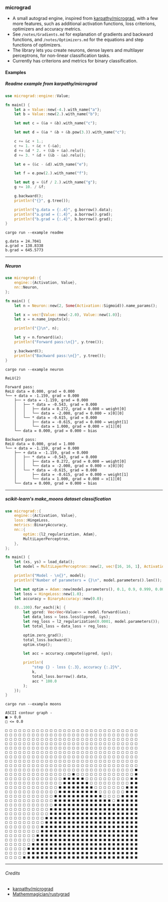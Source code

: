 ### micrograd

- A small autograd engine, inspired from [karpathy/micrograd](https://github.com/karpathy/micrograd), with a few more features, such as additional activation functions, loss criterions, optimizers and accuracy metrics.
- See `/notes/Gradients.md` for explanation of gradients and backward functions, and `/notes/Optimizers.md` for the equations and step functions of optimizers.
- The library lets you create neurons, dense layers and multilayer perceptrons, for non-linear classification tasks.
- Currently has criterions and metrics for binary classification.

#### Examples

##### Readme example from karpathy/micrograd

```rust
use micrograd::engine::Value;

fn main() {
    let a = Value::new(-4.).with_name("a");
    let b = Value::new(2.).with_name("b");

    let mut c = (&a + &b).with_name("c");

    let mut d = (&a * &b + &b.pow(3.)).with_name("c");

    c += &c + 1.;
    c += 1. + &c + (-&a);
    d += &d * 2. + (&b + &a).relu();
    d += 3. * &d + (&b - &a).relu();

    let e = (&c - &d).with_name("e");

    let f = e.pow(2.).with_name("f");

    let mut g = (&f / 2.).with_name("g");
    g += 10. / &f;

    g.backward();
    println!("{}", g.tree());

    println!("g.data = {:.4}", g.borrow().data);
    println!("a.grad = {:.4}", a.borrow().grad);
    println!("b.grad = {:.4}", b.borrow().grad);
}
```

```console
cargo run --example readme
```

```
g.data = 24.7041
a.grad = 138.8338
b.grad = 645.5773
```

---

##### Neuron

```rust
use micrograd::{
    engine::{Activation, Value},
    nn::Neuron,
};

fn main() {
    let n = Neuron::new(2, Some(Activation::Sigmoid)).name_params();

    let x = vec![Value::new(-2.0), Value::new(1.0)];
    let x = n.name_inputs(x);

    println!("{}\n", n);

    let y = n.forward(&x);
    println!("Forward pass:\n{}", y.tree());

    y.backward();
    println!("Backward pass:\n{}", y.tree());
}
```

```console
cargo run --example neuron
```

```
ReLU(2)

Forward pass:
ReLU data = 0.000, grad = 0.000 
└── + data = -1.159, grad = 0.000 
    ├── + data = -1.159, grad = 0.000 
    │   ├── * data = -0.543, grad = 0.000 
    │   │   ├── data = 0.272, grad = 0.000 ← weight[0]
    │   │   └── data = -2.000, grad = 0.000 ← x[0][0]
    │   └── * data = -0.615, grad = 0.000 
    │       ├── data = -0.615, grad = 0.000 ← weight[1]
    │       └── data = 1.000, grad = 0.000 ← x[1][0]
    └── data = 0.000, grad = 0.000 ← bias

Backward pass:
ReLU data = 0.000, grad = 1.000 
└── + data = -1.159, grad = 0.000 
    ├── + data = -1.159, grad = 0.000 
    │   ├── * data = -0.543, grad = 0.000 
    │   │   ├── data = 0.272, grad = 0.000 ← weight[0]
    │   │   └── data = -2.000, grad = 0.000 ← x[0][0]
    │   └── * data = -0.615, grad = 0.000 
    │       ├── data = -0.615, grad = 0.000 ← weight[1]
    │       └── data = 1.000, grad = 0.000 ← x[1][0]
    └── data = 0.000, grad = 0.000 ← bias
```

---

##### scikit-learn's make_moons dataset classification

```rust
use micrograd::{
    engine::{Activation, Value},
    loss::HingeLoss,
    metrics::BinaryAccuracy,
    nn::{
        optim::{l2_regularization, Adam},
        MultiLayerPerceptron,
    },
};

fn main() {
    let (xs, ys) = load_data();
    let model = MultiLayerPerceptron::new(2, vec![16, 16, 1], Activation::ReLU);

    println!("Model - \n{}", model);
    println!("Number of parameters = {}\n", model.parameters().len());

    let mut optim = Adam::new(model.parameters(), 0.1, 0.9, 0.999, 0.00000001);
    let loss = HingeLoss::new(1.0);
    let accuracy = BinaryAccuracy::new(0.0);

    (0..100).for_each(|k| {
        let ypred: Vec<Vec<Value>> = model.forward(&xs);
        let data_loss = loss.loss(&ypred, &ys);
        let reg_loss = l2_regularization(0.0001, model.parameters());
        let total_loss = data_loss + reg_loss;

        optim.zero_grad();
        total_loss.backward();
        optim.step();

        let acc = accuracy.compute(&ypred, &ys);

        println!(
            "step {} - loss {:.3}, accuracy {:.2}%",
            k,
            total_loss.borrow().data,
            acc * 100.0
        );
    });
}
```

```console
cargo run --example moons
```

```
ASCII contour graph -
■ > 0.0
□ <= 0.0

□ □ □ □ □ □ □ □ □ □ □ □ □ □ □ □ □ □ □ □ □ □ □ □ □ □ □ □ □ □
□ □ □ □ □ □ □ □ □ □ □ □ □ □ □ □ □ □ □ □ □ □ □ □ □ □ □ □ □ □
□ □ □ □ □ □ □ □ □ □ □ □ □ □ □ □ □ □ □ □ □ □ □ □ □ □ □ □ □ □
□ □ □ □ □ □ □ □ □ □ □ □ □ □ □ □ □ □ □ □ □ □ □ □ □ □ □ □ □ □
□ □ □ □ □ □ □ □ □ □ □ □ □ □ □ □ □ □ □ □ □ □ □ □ □ □ □ □ □ □
□ □ □ □ □ □ □ □ □ □ □ □ □ □ □ □ □ □ □ □ □ □ □ □ □ □ □ □ □ □
□ □ □ □ □ □ □ □ □ □ □ □ □ □ □ □ □ □ □ □ □ □ □ □ □ □ □ □ □ □
□ □ □ □ □ □ □ □ □ □ □ □ □ □ □ □ □ □ □ □ □ □ □ □ □ □ □ □ □ □
□ □ □ □ □ □ □ □ □ □ □ □ □ □ □ □ □ □ □ □ □ □ □ □ □ □ □ □ □ □
□ □ □ □ □ □ □ □ □ □ □ □ □ □ □ □ □ □ □ □ □ □ □ □ □ □ □ □ □ ■
□ □ □ □ □ □ □ □ □ □ □ □ □ □ □ ■ □ □ □ □ □ □ □ □ □ □ □ □ □ ■
□ □ □ □ □ □ □ □ □ □ □ □ □ ■ ■ ■ ■ ■ □ □ □ □ □ □ □ □ □ □ ■ ■
□ □ □ □ □ □ □ □ □ □ □ □ □ ■ ■ ■ ■ ■ ■ □ □ □ □ □ □ □ □ □ ■ ■
□ □ □ □ □ □ □ □ □ □ □ □ ■ ■ ■ ■ ■ ■ ■ ■ □ □ □ □ □ □ □ ■ ■ ■
□ □ □ □ □ □ □ □ □ □ □ □ ■ ■ ■ ■ ■ ■ ■ ■ ■ □ □ □ □ □ □ ■ ■ ■
□ □ □ □ □ □ □ □ □ □ □ ■ ■ ■ ■ ■ ■ ■ ■ ■ ■ ■ □ □ □ □ ■ ■ ■ ■
□ □ □ □ □ □ □ □ □ □ □ ■ ■ ■ ■ ■ ■ ■ ■ ■ ■ ■ ■ ■ □ ■ ■ ■ ■ ■
□ □ □ □ □ □ □ □ □ □ □ ■ ■ ■ ■ ■ ■ ■ ■ ■ ■ ■ ■ ■ ■ ■ ■ ■ ■ ■
□ □ □ □ □ □ □ □ □ □ ■ ■ ■ ■ ■ ■ ■ ■ ■ ■ ■ ■ ■ ■ ■ ■ ■ ■ ■ ■
□ □ □ □ □ □ □ □ □ □ ■ ■ ■ ■ ■ ■ ■ ■ ■ ■ ■ ■ ■ ■ ■ ■ ■ ■ ■ ■
□ □ □ □ □ □ □ □ □ ■ ■ ■ ■ ■ ■ ■ ■ ■ ■ ■ ■ ■ ■ ■ ■ ■ ■ ■ ■ ■
□ □ □ □ □ □ □ □ □ ■ ■ ■ ■ ■ ■ ■ ■ ■ ■ ■ ■ ■ ■ ■ ■ ■ ■ ■ ■ ■
□ □ □ □ □ □ □ □ ■ ■ ■ ■ ■ ■ ■ ■ ■ ■ ■ ■ ■ ■ ■ ■ ■ ■ ■ ■ ■ ■
□ □ □ □ □ □ □ □ ■ ■ ■ ■ ■ ■ ■ ■ ■ ■ ■ ■ ■ ■ ■ ■ ■ ■ ■ ■ ■ ■
□ □ □ □ □ □ □ ■ ■ ■ ■ ■ ■ ■ ■ ■ ■ ■ ■ ■ ■ ■ ■ ■ ■ ■ ■ ■ ■ ■
□ □ □ □ □ □ □ ■ ■ ■ ■ ■ ■ ■ ■ ■ ■ ■ ■ ■ ■ ■ ■ ■ ■ ■ ■ ■ ■ ■
□ □ □ □ □ □ ■ ■ ■ ■ ■ ■ ■ ■ ■ ■ ■ ■ ■ ■ ■ ■ ■ ■ ■ ■ ■ ■ ■ ■
□ □ □ □ □ ■ ■ ■ ■ ■ ■ ■ ■ ■ ■ ■ ■ ■ ■ ■ ■ ■ ■ ■ ■ ■ ■ ■ ■ ■
□ □ □ □ □ ■ ■ ■ ■ ■ ■ ■ ■ ■ ■ ■ ■ ■ ■ ■ ■ ■ ■ ■ ■ ■ ■ ■ ■ ■
□ □ □ □ ■ ■ ■ ■ ■ ■ ■ ■ ■ ■ ■ ■ ■ ■ ■ ■ ■ ■ ■ ■ ■ ■ ■ ■ ■ ■
```

---

###### Credits

- [karpathy/micrograd](https://github.com/karpathy/micrograd)
- [Mathemmagician/rustygrad](https://github.com/Mathemmagician/rustygrad)

